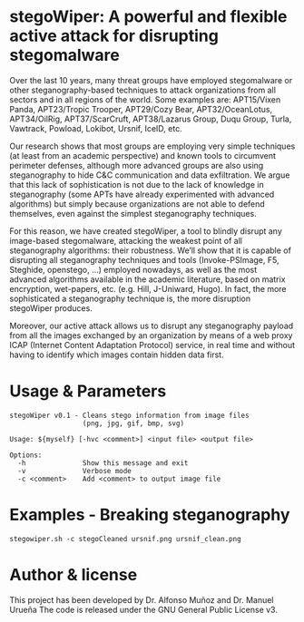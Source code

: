 # stegoWiper: A powerful and flexible active attack for disrupting stegomalware

Over the last 10 years, many threat groups have employed stegomalware or other steganography-based techniques to attack organizations from all sectors and in all regions of the world. Some examples are: APT15/Vixen Panda, APT23/Tropic Trooper, APT29/Cozy Bear, APT32/OceanLotus, APT34/OilRig, APT37/ScarCruft, APT38/Lazarus Group, Duqu Group, Turla, Vawtrack, Powload, Lokibot, Ursnif, IceID, etc.

Our research shows that most groups are employing very simple techniques (at least from an academic perspective) and known tools to circumvent perimeter defenses, although more advanced groups are also using steganography to hide C&C communication and data exfiltration. We argue that this lack of sophistication is not due to the lack of knowledge in steganography (some APTs have already experimented with advanced algorithms) but simply because organizations are not able to defend themselves, even against the simplest steganography techniques.

For this reason, we have created stegoWiper, a tool to blindly disrupt any image-based stegomalware, attacking the weakest point of all steganography algorithms: their robustness. We’ll show that it is capable of disrupting all steganography techniques and tools (Invoke-PSImage, F5, Steghide, openstego, ...) employed nowadays, as well as the most advanced algorithms available in the academic literature, based on matrix encryption, wet-papers, etc. (e.g. Hill, J-Uniward, Hugo). In fact, the more sophisticated a steganography technique is, the more disruption stegoWiper produces.

Moreover, our active attack allows us to disrupt any steganography payload from all the images exchanged by an organization by means of a web proxy ICAP (Internet Content Adaptation Protocol) service, in real time and without having to identify which images contain hidden data first.

# Usage & Parameters

```
stegoWiper v0.1 - Cleans stego information from image files
                  (png, jpg, gif, bmp, svg)

Usage: ${myself} [-hvc <comment>] <input file> <output file>

Options:
  -h              Show this message and exit
  -v              Verbose mode
  -c <comment>    Add <comment> to output image file
```

# Examples - Breaking steganography

```
stegowiper.sh -c stegoCleaned ursnif.png ursnif_clean.png
```

# Author & license

This project has been developed by Dr. Alfonso Muñoz and Dr. Manuel Urueña The code is released under the GNU General Public License v3.
